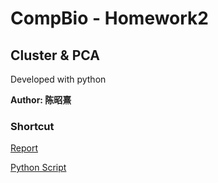 <!--
 * @Description: 
 * @Author: Zhaoxi Chen
 * @Github: https://github.com/FrozenBurning
 * @Date: 2020-03-21 15:58:20
 * @LastEditors: Zhaoxi Chen
 * @LastEditTime: 2020-03-21 15:58:29
 -->
# CompBio - Homework2

## Cluster & PCA

Developed with python

**Author: 陈昭熹**

### Shortcut

[Report](./report/report.pdf)

[Python Script](./hw2.py)
